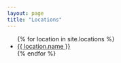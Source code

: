 ```yaml
---
layout: page
title: "Locations"
---
```


<ul>
  {% for location in site.locations %}
    <li>
      <a href="{{ location.url }}">{{ location.name }}</a>
    </li>
  {% endfor %}
</ul>